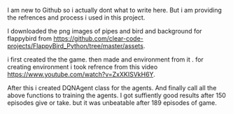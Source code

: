I am new to Github  so i actually dont what to write here. But i am providing the refrences and process i used in this project.

I downloaded the png images of pipes and bird and background for flappybird from  https://github.com/clear-code-projects/FlappyBird_Python/tree/master/assets.

i first created the the game. then made and environment from it . for creating environment i took refrence from this video https://www.youtube.com/watch?v=ZxXKISVkH6Y.

After this i created DQNAgent class for the agents. And finally call all the above functions to training the agents. I got suffiently good results after 150 episodes 
give or take. but it was unbeatable after 189 episodes of game. 
